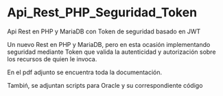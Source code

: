 # Api_Rest_PHP_Seguridad_Token
Api Rest en PHP y MariaDB con Token de seguridad basado en JWT

Un nuevo Rest en PHP y MariaDB, pero en esta ocasión implementando seguridad mediante Token 
que valida la autenticidad y autorización sobre los recursos de quien le invoca.

En el pdf adjunto se encuentra toda la documentación.

Tambiń, se adjuntan scripts para Oracle y su correspondiente código
